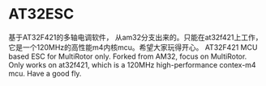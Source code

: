 # AT32ESC
基于AT32F421的多轴电调软件， 从am32分支出来的。只能在at32f421上工作，它是一个120MHz的高性能m4内核mcu。希望大家玩得开心。
AT32F421 MCU based ESC for MultiRotor only. Forked from AM32, focus on MultiRotor. 
Only works on at32f421, which is a 120MHz high-performance contex-m4 mcu.
Have a good fly.

